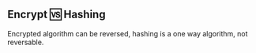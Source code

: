 ## Encrypt :vs: Hashing

Encrypted algorithm can be reversed, hashing is a one way algorithm,
not reversable.